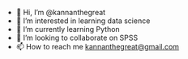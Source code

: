 - 👋 Hi, I’m @kannanthegreat
- 👀 I’m interested in learning data science
- 🌱 I’m currently learning Python
- 💞️ I’m looking to collaborate on SPSS
- 📫 How to reach me kannanthegreat@gmail.com

<!---
kannanthegreat/kannanthegreat is a ✨ special ✨ repository because its `README.md` (this file) appears on your GitHub profile.
You can click the Preview link to take a look at your changes.
--->
